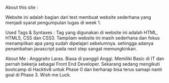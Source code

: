 About this site :

Website ini adalah bagian dari test membuat website sederhana yang menjadi syarat pengumpulan tugas di week 1. 

Used Tags & Syntaxes :
Tag yang digunakan di website ini adalah HTML, HTML5, CSS dan CSS3. Tampilam website ini masih sederhana dan fokus menampilkan apa yang sudah dipelajari sebelumnya. sehingga adanya penambahan javascript pada next step sangat memungkinkan.

About Me :
Anggraito Laras. Biasa di panggil Anggi. Memiliki Basic di IT dan pernah bekerja sebagai Front End Developer. Sekarang sedang mengikuti bootcamp di Hacktiv8 untuk Phase 0 dan berharap bisa terus samapi nanti goal di Phase 3. Wish me Luck.
